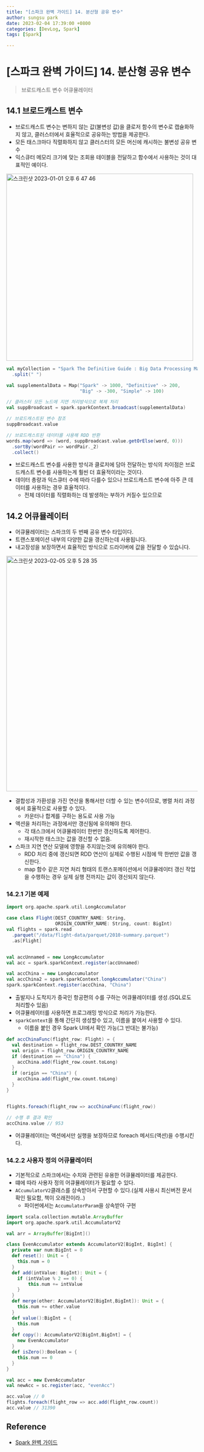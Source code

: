 ```yaml
---
title: "[스파크 완벽 가이드] 14. 분산형 공유 변수"
author: sungsu park
date: 2023-02-04 17:39:00 +0800
categories: [DevLog, Spark]
tags: [Spark]

---
```



# [스파크 완벽 가이드] 14. 분산형 공유 변수
> 브로드캐스트 변수
> 어큐뮬레이터

## 14.1 브로드캐스트 변수
- 브로드캐스트 변수는 변하지 않는 값(불변성 값)을 클로저 함수의 변수로 캡슐화하지 않고, 클러스터에서 효율적으로 공유하는 방법을 제공한다.
- 모든 태스크마다 직렬화하지 않고 클러스터의 모든 머신에 캐시하는 불변성 공유 변수
- 익스큐터 메모리 크기에 맞는 조회용 테이블을 전달하고 함수에서 사용하는 것이 대표적인 예이다.

<img width="492" alt="스크린샷 2023-01-01 오후 6 47 46" src="https://user-images.githubusercontent.com/6982740/210166732-3156193b-abf1-4b14-a165-7cd2dd8e4288.png">

``` scala
val myCollection = "Spark The Definitive Guide : Big Data Processing Made Simple"
  .split(" ")

val supplementalData = Map("Spark" -> 1000, "Definitive" -> 200,
                           "Big" -> -300, "Simple" -> 100)

// 클러스터 모든 노드에 지연 처리방식으로 복제 처리
val suppBroadcast = spark.sparkContext.broadcast(supplementalData)

// 브로드캐스트된 변수 참조
suppBroadcast.value

// 브로드캐스트된 데이터를 사용해 RDD 반환
words.map(word => (word, suppBroadcast.value.getOrElse(word, 0)))
  .sortBy(wordPair => wordPair._2)
  .collect()
```

- 브로드캐스트 변수를 사용한 방식과 클로저에 담아 전달하는 방식의 차이점은 브로드캐스트 변수를 사용하는게 훨씬 더 효율적이라는 것이다.
- 데이터 총량과 익스큐터 수에 따라 다를수 있으나 브로드캐스트 변수에 아주 큰 데이터를 사용하는 경우 효율적이다.
  - 전체 데이터를 직렬화하는 데 발생하는 부하가 커질수 있으므로

## 14.2 어큐뮬레이터
- 어큐뮬레이터는 스파크의 두 번째 공유 변수 타입이다.
- 트랜스포메이션 내부의 다양한 값을 갱신하는데 사용됩니다.
- 내고장성을 보장하면서 효율적인 방식으로 드라이버에 값을 전달할 수 있습니다.

<img width="619" alt="스크린샷 2023-02-05 오후 5 28 35" src="https://user-images.githubusercontent.com/6982740/216809084-f591bf63-6dbd-4398-8c0e-6ca8a62ed9cf.png">

- 결합성과 가환성을 가진 연산을 통해서만 더할 수 있는 변수이므로, 병렬 처리 과정에서 효율적으로 사용할 수 있다.
  - 카운터나 합계를 구하는 용도로 사용 가능
- 액션을 처리하는 과정에서만 갱신됨에 유의해야 한다.
  - 각 태스크에서 어큐뮬레이터 한번만 갱신하도록 제어한다.
  - 재시작한 태스크는 값을 갱신할 수 없음.
- 스파크 지연 연산 모델에 영향을 주지않는것에 유의해야 한다.
  - RDD 처리 중에 갱신되면 RDD 연산이 실제로 수행된 시점에 딱 한번만 값을 갱신한다.
  - map 함수 같은 지연 처리 형태의 트랜스포메이션에서 어큐뮬레이터 갱신 작업을 수행하는 경우 실제 실행 전까지는 값이 갱신되지 않는다.

### 14.2.1 기본 예제

``` scala
import org.apache.spark.util.LongAccumulator

case class Flight(DEST_COUNTRY_NAME: String,
                  ORIGIN_COUNTRY_NAME: String, count: BigInt)
val flights = spark.read
  .parquet("/data/flight-data/parquet/2010-summary.parquet")
  .as[Flight]


val accUnnamed = new LongAccumulator
val acc = spark.sparkContext.register(accUnnamed)

val accChina = new LongAccumulator
val accChina2 = spark.sparkContext.longAccumulator("China")
spark.sparkContext.register(accChina, "China")
```

- 출발지나 도착지가 중국인 항공편의 수를 구하는 어큐뮬레이터를 생성.(SQL로도 처리할수 있음)
- 어큐뮬레이터를 사용하면 프로그래밍 방식으로 처리가 가능한다.
- `sparkContext`을 통해 간단히 생성할수 있고, 이름을 붙여서 사용할 수 있다.
  - 이름을 붙인 경우 Spark UI에서 확인 가능(그 반대는 불가능)

``` scala
def accChinaFunc(flight_row: Flight) = {
  val destination = flight_row.DEST_COUNTRY_NAME
  val origin = flight_row.ORIGIN_COUNTRY_NAME
  if (destination == "China") {
    accChina.add(flight_row.count.toLong)
  }
  if (origin == "China") {
    accChina.add(flight_row.count.toLong)
  }
}


flights.foreach(flight_row => accChinaFunc(flight_row))

// 수행 후 결과 확인
accChina.value // 953
```

- 어큐뮬레이터는 액션에서만 실행을 보장하므로 foreach 메서드(액션)을 수행시킨다.

### 14.2.2 사용자 정의 어큐뮬레이터
- 기본적으로 스파크에서는 수치와 관련된 유용한 어큐뮬레이터를 제공한다.
- 떄에 따라 사용자 정의 어큐뮬레이터가 필요할 수 있다.
- `ACcumulatorV2`클래스를 상속받아서 구현할 수 있다.(실제 사용시 최신버전 문서 확인 필요함, 책이 오래전이라..)
  - 파이썬에서는 `AccumulatorParam`을 상속받아 구현

``` scala
import scala.collection.mutable.ArrayBuffer
import org.apache.spark.util.AccumulatorV2

val arr = ArrayBuffer[BigInt]()

class EvenAccumulator extends AccumulatorV2[BigInt, BigInt] {
  private var num:BigInt = 0
  def reset(): Unit = {
    this.num = 0
  }
  def add(intValue: BigInt): Unit = {
    if (intValue % 2 == 0) {
        this.num += intValue
    }
  }
  def merge(other: AccumulatorV2[BigInt,BigInt]): Unit = {
    this.num += other.value
  }
  def value():BigInt = {
    this.num
  }
  def copy(): AccumulatorV2[BigInt,BigInt] = {
    new EvenAccumulator
  }
  def isZero():Boolean = {
    this.num == 0
  }
}

val acc = new EvenAccumulator
val newAcc = sc.register(acc, "evenAcc")

acc.value // 0
flights.foreach(flight_row => acc.add(flight_row.count))
acc.value // 31390
```



## Reference
- [Spark 완벽 가이드](https://www.coupang.com/vp/products/164359777?itemId=471497435&vendorItemId=4215695264&src=1042503&spec=10304982&addtag=400&ctag=164359777&lptag=10304982I471497435&itime=20221030164504&pageType=PRODUCT&pageValue=164359777&wPcid=16589055075836517214634&wRef=&wTime=20221030164504&redirect=landing&gclid=Cj0KCQjwwfiaBhC7ARIsAGvcPe7kxytxjJU9Ylxpe5l8Jk9zhXhknDFceRzD80Zn6IzxUaF-RPn5OKAaAnGxEALw_wcB&campaignid=18626086777&adgroupid=)
